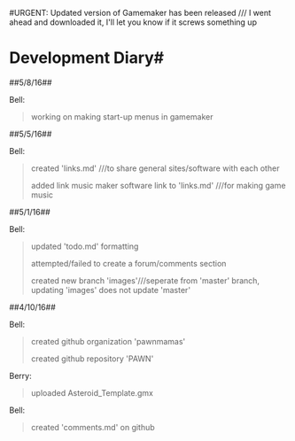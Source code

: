 #URGENT: Updated version of Gamemaker has been released /// I went ahead and downloaded it, I'll let you know if it screws something up

# Development Diary#
##5/8/16##

Bell:
> working on making start-up menus in gamemaker
>

##5/5/16##

Bell:
> created 'links.md' ///to share general sites/software with each other
>
> added link music maker software link to 'links.md' ///for making game music

##5/1/16##


Bell:
> updated 'todo.md' formatting
>
> attempted/failed to create a forum/comments section
>
> created new branch 'images'///seperate from 'master' branch, updating 'images' does not update 'master'

##4/10/16##


Bell: 
> created github organization 'pawnmamas'
>
> created github repository 'PAWN'

Berry:
> uploaded Asteroid_Template.gmx


Bell:

> created 'comments.md' on github
